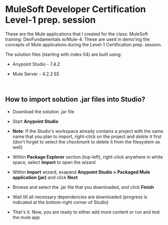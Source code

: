# MuleSoft Developer Certification Level-1 prep. session


These are the Mule applications that I created for the class: MuleSoft training: DevFundamentals w/Mule-4.  These are used in demo'ing the concepts of Mule applicatons during the Level-1 Certification prep. session.

The solution files (starting with index 04) are built using:

- Anypoint Studio - 7.4.2

- Mule Server - 4.2.2 EE


<BR>

## How to import solution .jar files into Studio?

- Download the solution .jar file

- Start **Anypoint Studio**

- **Note**: If the Studio's workspace already contains a project with the same name that you plan to import, right-click on the project and _delete_ it first (don't forget to select the _checkmark_ to delete it from the filesystem as well)

- Within **Package Explorer** section (top-left), right-click anywhere in white space, select **Import** to open the wizard

- Within **Import** wizard, exapand **Anypoint Studio > Packaged Mule application (jar)** and click **Next**

- Browse and select the .jar file that you downloaded, and click **Finish**

- Wait till all necessary dependencies are downloaded (progress is indicated at the bottom-right corner of Studio)

- That's it.  Now, you are ready to either add more content or run and test the mule app


<BR>
